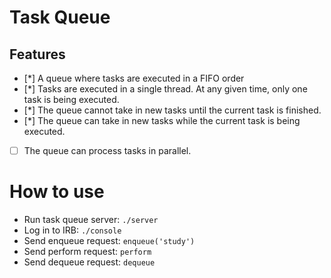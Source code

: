 # Task Queue
## Features
- [*] A queue where tasks are executed in a FIFO order
- [*] Tasks are executed in a single thread. At any given time, only one task is being executed.
- [*] The queue cannot take in new tasks until the current task is finished.
- [*] The queue can take in new tasks while the current task is being executed.
- [ ] The queue can process tasks in parallel.

# How to use
- Run task queue server: `./server`
- Log in to IRB: `./console`
- Send enqueue request: `enqueue('study')`
- Send perform request: `perform`
- Send dequeue request: `dequeue`

